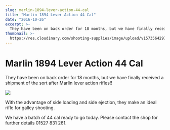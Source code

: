```yaml
---
slug: marlin-1894-lever-action-44-cal
title: "Marlin 1894 Lever Action 44 Cal"
date: "2016-10-26"
excerpt: >-
  They have been on back order for 18 months, but we have finally received a shipment of the sort after Marlin lever action rifles!!
thumbnail: >-
  https://res.cloudinary.com/shooting-supplies/image/upload/v1573564297/1894_apjzin_jltbeg-1_ciibwy.png
---
```


# **Marlin 1894 Lever Action 44 Cal**

They have been on back order for 18 months, but we have finally received a shipment of the sort after Marlin lever action rifles!!

![](https://res.cloudinary.com/shooting-supplies/image/upload/v1573564297/1894_apjzin_jltbeg-1_ciibwy.png)

With the advantage of side loading and side ejection, they make an ideal rifle for galley shooting.

We have a batch of 44 cal ready to go today. Please contact the shop for further details 01527 831 261.
